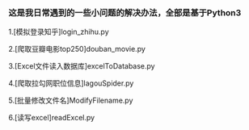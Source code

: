 ### 这是我日常遇到的一些小问题的解决办法，全部是基于Python3

1.[模拟登录知乎]login_zhihu.py

2.[爬取豆瓣电影top250]douban_movie.py

3.[Excel文件读入数据库]excelToDatabase.py

4.[爬取拉勾网职位信息]lagouSpider.py

5.[批量修改文件名]ModifyFilename.py

6.[读写excel]readExcel.py
